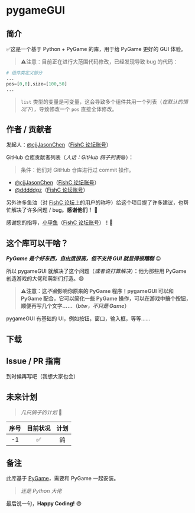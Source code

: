 # pygameGUI

## 简介

✅这是一个基于 Python + PyGame 的库，用于给 PyGame 更好的 GUI 体验。

> ⚠注意：目前正在进行大范围代码修改，已经发现导致 bug 的代码：

```python
# 组件类定义部分
...
pos=[0,0],size=[100,50]
...
```

> `list` 类型的变量是可变量，这会导致多个组件共用一个列表（*在默认的情况下*），导致修改一个 `pos` 直接全体修改。

## 作者 / 贡献者
发起人：[@cjjJasonChen](https://github.com/cjjJasonchen)（[FishC 论坛账号](https://fishc.com.cn/space-uid-507904.html)）

GitHub 仓库贡献者列表（*人话：GitHub 鸽子列表*😄）：

> 条件：他们对 GitHub 仓库进行过 commit 操作。

- [@cjjJasonChen](https://github.com/cjjJasonchen)（[FishC 论坛账号](https://fishc.com.cn/space-uid-507904.html)）
- [@dddddgz](https://github.com/dddddgz)（[FishC 论坛账号](https://fishc.com.cn/space-uid-1410382.html)）

另外许多鱼油（对 [FishC 论坛](https://fishc.com.cn)上的用户的称呼）给这个项目提了许多建议，也帮忙解决了许多问题 / bug。**感谢他们！** 🫡

感谢您的指导，[小甲鱼](https://github.com/fishc-service)（[FishC 论坛账号](https://fishc.com.cn/space-uid-9.html)）！🫡

## 这个库可以干啥？

***PyGame 是个好东西，自由度很高，但不支持 GUI 就显得很糟糕*** 😐

所以 pygameGUI 就解决了这个问题（*或者说打算解决*）：他为那些用 PyGame 创造游戏的大佬和萌新们打造。😄

> ⚠️**注意：这*不会*影响你原来的 PyGame 程序！pygameGUI 可以和 PyGame 配合，它可以简化一些 PyGame 操作，可以在游戏中搞个按钮，顺便再写几个文字……（*btw，不只是 Game*）**

pygameGUI 有基础的 UI，例如按钮，窗口，输入框，等等……

## 下载

<!--这里把目光转向 cjjJasonchen，让他写完-->

## Issue / PR 指南

到时候再写吧（我想大家也会）

## 未来计划

> *几只鸽子的计划* 🤨

|序号|目前状况|计划|
|:--:|:------:|:--:|
|-1|✅|鸽|

## 备注

此库基于 [PyGame](https://github.com/pygame/pygame)，需要和 PyGame 一起安装。

> *还是 Python 大佬*

最后说一句，**Happy Coding!** 😄
